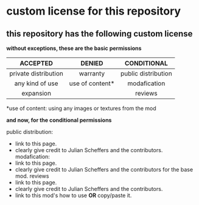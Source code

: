 # custom license for this repository

## this repository has the following custom license

**without exceptions, these are the basic permissions**

| ACCEPTED                | DENIED                  | CONDITIONAL             |
|:-----------------------:|:-----------------------:|:-----------------------:|
| private distribution    | warranty                | public distribution     |
| any kind of use         | use of content*         | modafication            |
| expansion               |                         | reviews                 |

*use of content: using any images or textures from the mod

**and now, for the conditional permissions**

public distribution:
- link to this page.
- clearly give credit to Julian Scheffers and the contributors.
modafication:
- link to this page.
- clearly give credit to Julian Scheffers and the contributors for the base mod.
reviews
- link to this page.
- clearly give credit to Julian Scheffers and the contributors.
- link to this mod's how to use **OR** copy/paste it.
